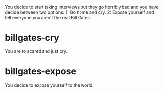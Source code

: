 You decide to start taking interviews but they go horribly bad and you have decide between two options:
1: Go home and cry.
2: Expose yourself and tell everyone you aren't the real Bill Gates

# billgates-cry
You are to scared and just cry.

# billgates-expose
You decide to expose yourself to the world.
